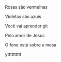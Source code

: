 Rosas são vermelhas

Violetas são azuis

Você vai aprender git

Pelo amor de Jesus

O fone está sobre a mesa


ytttttttttt